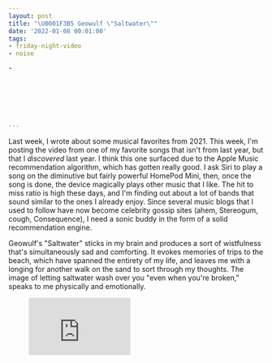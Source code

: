 ```yaml
---
layout: post
title: "\U0001F3B5 Geowulf \"Saltwater\""
date: '2022-01-08 00:01:00'
tags:
- friday-night-video
- noise

- 







---
```


Last week, I wrote about some musical favorites from 2021. This week, I'm posting the video from one of my favorite songs that isn't from last year, but that I _discovered_ last year. I think this one surfaced due to the Apple Music recommendation algorithm, which has gotten really good. I ask Siri to play a song on the diminutive but fairly powerful HomePod Mini, then, once the song is done, the device magically plays other music that I like. The hit to miss ratio is high these days, and I'm finding out about a lot of bands that sound similar to the ones I already enjoy. Since several music blogs that I used to follow have now become celebrity gossip sites (ahem, Stereogum, cough, Consequence), I need a sonic buddy in the form of a solid recommendation engine.

Geowulf's "Saltwater" sticks in my brain and produces a sort of wistfulness that's simultaneously sad and comforting. It evokes memories of trips to the beach, which have spanned the entirety of my life, and leaves me with a longing for another walk on the sand to sort through my thoughts. The image of letting saltwater wash over you "even when you're broken," speaks to me physically and emotionally.

<figure class="kg-card kg-embed-card"><iframe width="200" height="113" src="https://www.youtube.com/embed/fXO-HnjLLiY?feature=oembed" frameborder="0" allow="accelerometer; autoplay; clipboard-write; encrypted-media; gyroscope; picture-in-picture" allowfullscreen></iframe></figure>